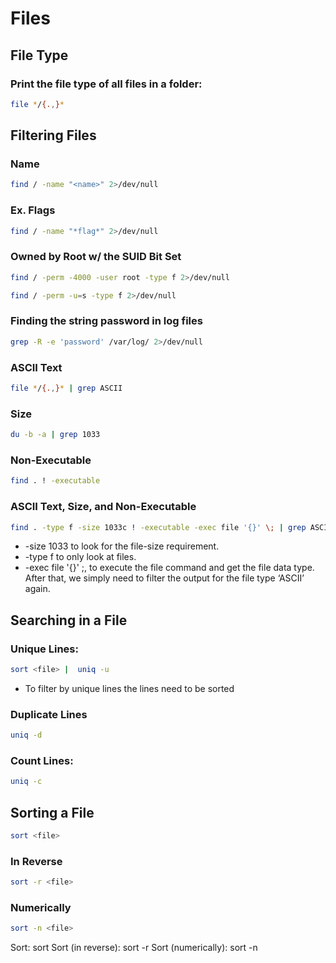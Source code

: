 # Files
## File Type
### Print the file type of all files in a folder:
```bash
file */{.,}*
```		
## Filtering Files
### Name
```bash
find / -name "<name>" 2>/dev/null
```
### Ex. Flags
```bash
find / -name "*flag*" 2>/dev/null
```
### Owned by Root w/ the SUID Bit Set
```bash
find / -perm -4000 -user root -type f 2>/dev/null
```
```bash
find / -perm -u=s -type f 2>/dev/null
```
### Finding the string password in log files
```bash
grep -R -e 'password' /var/log/ 2>/dev/null
```
### ASCII Text
```bash
file */{.,}* | grep ASCII
```
### Size
```bash
du -b -a | grep 1033
```
### Non-Executable
```bash
find . ! -executable
```
### ASCII Text, Size, and Non-Executable
```bash
find . -type f -size 1033c ! -executable -exec file '{}' \; | grep ASCII
```
- -size 1033 to look for the file-size requirement.
- -type f to only look at files.
- -exec file '{}' \;, to execute the file command and get the file data type. After that, we simply need to filter the output for the file type ‘ASCII’ again.  

## Searching in a File
### Unique Lines: 
```bash
sort <file> |  uniq -u
```
- To filter by unique lines the lines need to be sorted
### Duplicate Lines
```bash
uniq -d
```
### Count Lines:
```bash
uniq -c
```
## Sorting a File
```bash
sort <file>
```
### In Reverse 
```bash
sort -r <file>
```
### Numerically
```bash
sort -n <file>
```
Sort: sort <file>
Sort (in reverse): sort -r <file>
Sort (numerically): sort -n <file>
